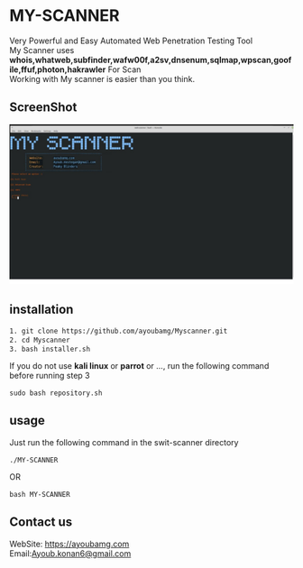 # MY-SCANNER
Very Powerful and Easy Automated Web Penetration Testing Tool<br>
My Scanner uses **whois,whatweb,subfinder,wafw00f,a2sv,dnsenum,sqlmap,wpscan,goofile,ffuf,photon,hakrawler** For Scan<br>
Working with My scanner is easier than you think.
## ScreenShot
![salam](./apps/screen.png)
## installation
```
1. git clone https://github.com/ayoubamg/Myscanner.git
2. cd Myscanner
3. bash installer.sh
```
If you do not use **kali linux** or **parrot** or ..., run the following command before running step 3
```
sudo bash repository.sh
```
## usage
Just run the following command in the swit-scanner directory
```
./MY-SCANNER
```
OR
```
bash MY-SCANNER
```
## Contact us
WebSite: https://ayoubamg.com<br/>Email:Ayoub.konan6@gmail.com
